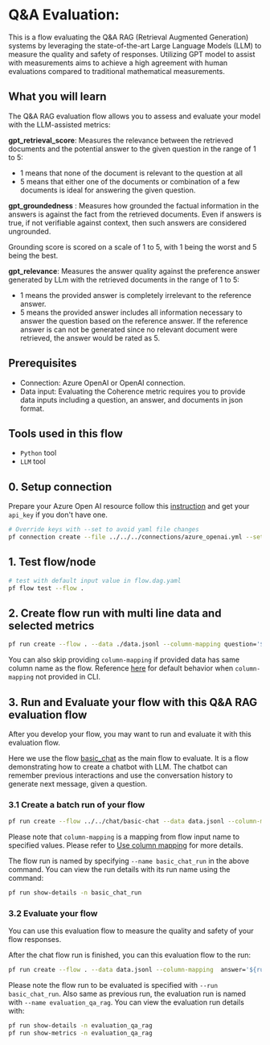 # Q&A Evaluation:

This is a flow evaluating the Q&A RAG (Retrieval Augmented Generation) systems by leveraging the state-of-the-art Large Language Models (LLM) to measure the quality and safety of responses. Utilizing GPT model to assist with measurements aims to achieve a high agreement with human evaluations compared to traditional mathematical measurements.

## What you will learn

The Q&A RAG evaluation flow allows you to assess and evaluate your model with the LLM-assisted metrics:


__gpt_retrieval_score__: Measures the relevance between the retrieved documents and the potential answer to the given question in the range of 1 to 5:

* 1 means that none of the document is relevant to the question at all
* 5 means that either one of the documents or combination of a few documents is ideal for answering the given question.


__gpt_groundedness__ : Measures how grounded the factual information in the answers is against the fact from the retrieved documents. Even if answers is true, if not verifiable against context, then such answers are considered ungrounded.

Grounding score is scored on a scale of 1 to 5, with 1 being the worst and 5 being the best.

__gpt_relevance__: Measures the answer quality against the preference answer generated by LLm with the retrieved documents in the range of 1 to 5:

* 1 means the provided answer is completely irrelevant to the reference answer.
* 5 means the provided answer includes all information necessary to answer the question based on the reference answer. 
If the reference answer is can not be generated since no relevant document were retrieved, the answer would be rated as 5. 


## Prerequisites

- Connection: Azure OpenAI or OpenAI connection.
- Data input: Evaluating the Coherence metric requires you to provide data inputs including a question, an answer, and documents in json format. 

## Tools used in this flow
- `Python` tool
- `LLM` tool

## 0. Setup connection
Prepare your Azure Open AI resource follow this [instruction](https://learn.microsoft.com/en-us/azure/cognitive-services/openai/how-to/create-resource?pivots=web-portal) and get your `api_key` if you don't have one.

```bash
# Override keys with --set to avoid yaml file changes
pf connection create --file ../../../connections/azure_openai.yml --set api_key=<your_api_key> api_base=<your_api_base>
```

## 1. Test flow/node
```bash
# test with default input value in flow.dag.yaml
pf flow test --flow .
```

## 2. Create flow run with multi line data and selected metrics
```bash
pf run create --flow . --data ./data.jsonl --column-mapping question='${data.question}' answer='${data.answer}' documents='${data.documents}' metrics='gpt_groundedness' --stream
```
You can also skip providing `column-mapping` if provided data has same column name as the flow.
Reference [here](https://aka.ms/pf/column-mapping) for default behavior when `column-mapping` not provided in CLI.

## 3. Run and Evaluate your flow with this Q&A RAG evaluation flow
After you develop your flow, you may want to run and evaluate it with this evaluation flow. 

Here we use the flow [basic_chat](https://github.com/microsoft/promptflow/tree/main/examples/flows/chat/basic-chat) as the main flow to evaluate. It is a flow demonstrating how to create a chatbot with LLM. The chatbot can remember previous interactions and use the conversation history to generate next message, given a question. 
### 3.1 Create a batch run of your flow
```bash
pf run create --flow ../../chat/basic-chat --data data.jsonl --column-mapping question='${data.question}' --name basic_chat_run --stream 
```
Please note that `column-mapping` is a mapping from flow input name to specified values. Please refer to [Use column mapping](https://aka.ms/pf/column-mapping) for more details. 

The flow run is named by specifying `--name basic_chat_run` in the above command. You can view the run details with its run name using the command:
```bash
pf run show-details -n basic_chat_run
```

### 3.2 Evaluate your flow
You can use this evaluation flow to measure the quality and safety of your flow responses.

After the chat flow run is finished, you can this evaluation flow to the run:
```bash
pf run create --flow . --data data.jsonl --column-mapping  answer='${run.outputs.answer}' documents='{${data.documents}}' question='${data.question}' metrics='gpt_groundedness,gpt_relevance,gpt_retrieval_score' --run basic_chat_run --stream --name evaluation_qa_rag
```
Please note the flow run to be evaluated is specified with `--run basic_chat_run`. Also same as previous run, the evaluation run is named with `--name evaluation_qa_rag`.
You can view the evaluation run details with:
```bash
pf run show-details -n evaluation_qa_rag
pf run show-metrics -n evaluation_qa_rag
```